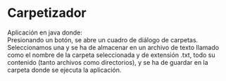 # Carpetizador
Aplicación en java donde:  
Presionando un botón, se abre un cuadro de diálogo de carpetas. Seleccionamos una y se ha de almacenar en un archivo de texto llamado como el nombre de la carpeta seleccionada y de extensión .txt, todo su contenido (tanto archivos como directorios), y se ha de guardar en la carpeta donde se ejecuta la aplicación.
